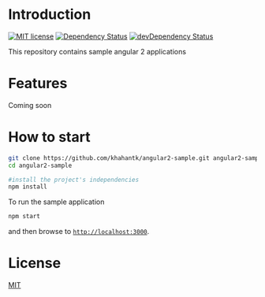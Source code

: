 # Introduction
[![MIT license](http://img.shields.io/badge/license-MIT-brightgreen.svg)](http://opensource.org/licenses/MIT)
[![Dependency Status](https://david-dm.org/khahantk/angular2-sample.svg)](https://david-dm.org/khahantk/angular2-sample)
[![devDependency Status](https://david-dm.org/khahantk/angular2-sample/dev-status.svg)](https://david-dm.org/khahantk/angular2-sample#info=devDependencies)

This repository contains sample angular 2 applications
# Features
Coming soon
# How to start
``` bash
git clone https://github.com/khahantk/angular2-sample.git angular2-sample
cd angular2-sample

#install the project's independencies
npm install
```
To run the sample application
``` bash
npm start
```
and then browse to [`http://localhost:3000`](http://localhost:3000).

# License

[MIT](LICENSE)